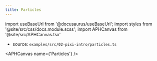 ```yaml
---
title: Particles
---
```


import useBaseUrl from '@docusaurus/useBaseUrl';
import styles from '@site/src/css/docs.module.scss';
import APHCanvas from '@site/src/APHCanvas.tsx'

- source: `examples/src/02-pixi-intro/particles.ts`


<APHCanvas name={'Particles'} />

